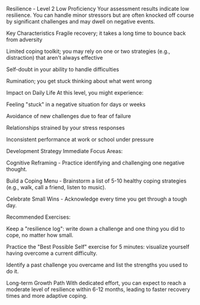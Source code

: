 Resilience - Level 2
Low Proficiency
Your assessment results indicate low resilience. You can handle minor stressors but are often knocked off course by significant challenges and may dwell on negative events.

Key Characteristics
Fragile recovery; it takes a long time to bounce back from adversity

Limited coping toolkit; you may rely on one or two strategies (e.g., distraction) that aren't always effective

Self-doubt in your ability to handle difficulties

Rumination; you get stuck thinking about what went wrong

Impact on Daily Life
At this level, you might experience:

Feeling "stuck" in a negative situation for days or weeks

Avoidance of new challenges due to fear of failure

Relationships strained by your stress responses

Inconsistent performance at work or school under pressure

Development Strategy
Immediate Focus Areas:

Cognitive Reframing - Practice identifying and challenging one negative thought.

Build a Coping Menu - Brainstorm a list of 5-10 healthy coping strategies (e.g., walk, call a friend, listen to music).

Celebrate Small Wins - Acknowledge every time you get through a tough day.

Recommended Exercises:

Keep a "resilience log": write down a challenge and one thing you did to cope, no matter how small.

Practice the "Best Possible Self" exercise for 5 minutes: visualize yourself having overcome a current difficulty.

Identify a past challenge you overcame and list the strengths you used to do it.

Long-term Growth Path
With dedicated effort, you can expect to reach a moderate level of resilience within 6-12 months, leading to faster recovery times and more adaptive coping.

